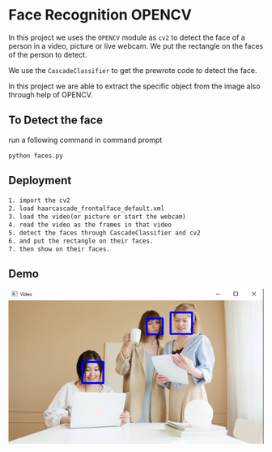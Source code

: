 
# Face Recognition OPENCV

In this project we uses the `OPENCV` module as `cv2` to detect the face of a person in a video, picture or live webcam. We put the rectangle on the faces of the person to detect.

We use the `CascadeClassifier` to get the prewrote code to detect the face.

In this project we are able to extract the specific object from the image also through help of OPENCV.

## To Detect the face
run a following command in command prompt
```
python faces.py
```
## Deployment
```
1. import the cv2
2. load haarcascade_frontalface_default.xml
3. load the video(or picture or start the webcam)
4. read the video as the frames in that video
5. detect the faces through CascadeClassifier and cv2
6. and put the rectangle on their faces.
7. then show on their faces.
```


## Demo

![App Screenshot](https://raw.githubusercontent.com/Franky-Saxena/Face-Recognition-OPENCV/main/Untitled1.png)
